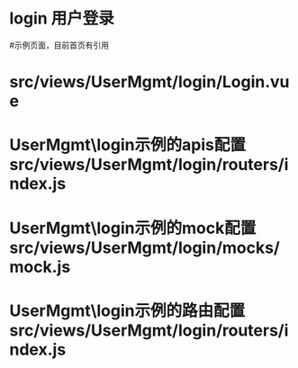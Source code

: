 # login 用户登录

#示例页面，目前首页有引用
# src/views/UserMgmt/login/Login.vue

 
# UserMgmt\login示例的apis配置src/views/UserMgmt/login/routers/index.js

# UserMgmt\login示例的mock配置src/views/UserMgmt/login/mocks/mock.js

# UserMgmt\login示例的路由配置src/views/UserMgmt/login/routers/index.js
 